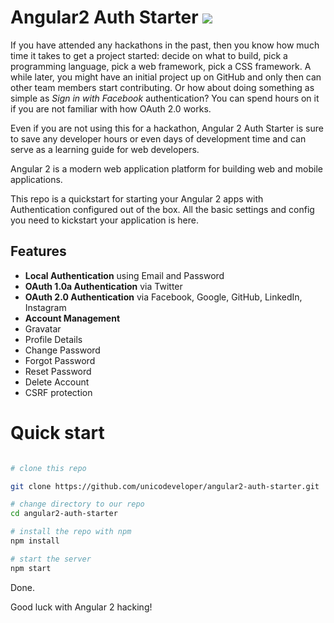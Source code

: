 # Angular2 Auth Starter ![](https://img.shields.io/badge/unicodeveloper-approved-brightgreen.svg) 

If you have attended any hackathons in the past, then you know how much time it takes to get a project started: decide on what to build, pick a programming language, pick a web framework, pick a CSS framework. A while later, you might have an initial project up on GitHub and only then can other team members start contributing. Or how about doing something as simple as *Sign in with Facebook* authentication? You can spend hours on it if you are not familiar with how OAuth 2.0 works.

Even if you are not using this for a hackathon, Angular 2 Auth Starter is sure to save any developer hours or even days of development time and can serve as a learning guide for web developers.

Angular 2 is a modern web application platform for building web and mobile applications.

This repo is a quickstart for starting your Angular 2 apps with Authentication configured out of the box. All the basic settings and config you need to kickstart your application is here.

Features
--------

- **Local Authentication** using Email and Password
- **OAuth 1.0a Authentication** via Twitter
- **OAuth 2.0 Authentication** via Facebook, Google, GitHub, LinkedIn, Instagram
- **Account Management**
 - Gravatar
 - Profile Details
 - Change Password
 - Forgot Password
 - Reset Password
 - Delete Account
 - CSRF protection

# Quick start

```bash

# clone this repo

git clone https://github.com/unicodeveloper/angular2-auth-starter.git

# change directory to our repo
cd angular2-auth-starter

# install the repo with npm
npm install

# start the server
npm start

```

Done.

Good luck with Angular 2 hacking!